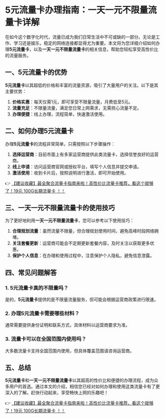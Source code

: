 # 5元流量卡办理指南：一天一元不限量流量卡详解

在如今这个数字化时代，流量已成为我们日常生活中不可或缺的一部分。无论是工作、学习还是娱乐，稳定的网络连接都显得尤为重要。本文将为您详细介绍如何办理**5元流量卡**，以及**一天一元不限量流量卡**的相关信息，帮助您轻松享受高性价比的流量服务。

## 一、5元流量卡的优势

**5元流量卡**以其超低的价格和丰富的流量资源，吸引了大量用户的关注。以下是其主要优势：

1. **价格实惠**：每天仅需1元，即可享受不限量流量，月费低至5元。
2. **流量充足**：不限量流量，满足您日常上网需求，无需担心流量不足。
3. **办理便捷**：线上办理，流程简单，快速激活使用。

## 二、如何办理5元流量卡

办理**5元流量卡**的流程非常简单，只需按照以下步骤操作：

1. **选择运营商**：目前市面上有多家运营商提供此类流量卡，选择信誉良好的运营商。
2. **线上申请**：访问运营商官网或授权平台，填写个人信息并提交申请。
3. **激活使用**：收到卡片后，按照说明进行激活，即可开始使用。

👉 [【建议收藏】最全聚合流量卡指南来啦！高性价比流量卡推荐，看这个就够了！19元 100G长期流量卡 ！！](https://bit.ly/Liuliangka)

## 三、一天一元不限量流量卡的使用技巧

为了更好地利用**一天一元不限量流量卡**，您可以参考以下使用技巧：

1. **合理规划流量**：虽然流量不限量，但合理规划使用时间，避免高峰时段网络拥堵。
2. **关注套餐更新**：运营商可能会不定期更新套餐内容，及时关注以获取更多优惠。
3. **保护个人信息**：在办理和使用过程中，注意保护个人隐私，避免信息泄露。

## 四、常见问题解答

### 1. 5元流量卡真的不限量吗？

是的，**5元流量卡**提供的是不限量流量服务，但可能会根据运营商政策进行限速。

### 2. 办理5元流量卡需要哪些材料？

通常需要提供身份证明和联系方式，具体材料以运营商要求为准。

### 3. 流量卡可以在全国范围内使用吗？

大多数流量卡支持全国范围内使用，但具体覆盖范围请咨询运营商。

## 五、总结

**5元流量卡**和**一天一元不限量流量卡**以其超高的性价比和便捷的办理流程，成为众多用户的首选。通过本文的介绍，相信您已经对如何办理和使用这类流量卡有了更深入的了解。赶快行动起来，享受畅快上网的乐趣吧！

👉 [【建议收藏】最全聚合流量卡指南来啦！高性价比流量卡推荐，看这个就够了！19元 100G长期流量卡 ！！](https://bit.ly/Liuliangka)